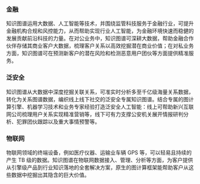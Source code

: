### 金融 
知识图谱运用大数据、人工智能等技术，并围绕监管科技服务于金融行业，可提升金融机构合规和风控能力，从而帮助实现行业人工智能，为金融环境快速而稳健的发展贡献前沿科技的力量。在对公业务中，知识图谱可深耕大数据，帮助金融合作伙伴存储其商业客户大数据，梳理客户关系以高效挖掘潜在商业价值；在对私业务方面，知识图谱可在预测新客户的潜在风险和检测恶意用户团伙等方面提供精准服务。

### 泛安全
知识图谱从大数据中深度挖掘关联关系，可准实时分析多至千亿级海量关系数据，转化为关系图谱数据，编织线上线下社交的泛安全专属知识图谱。结合专属的图计算引擎、机器学习技术和业务专家经验打造泛安全人工智能：线上可帮助新兴互联网公司梳理用户关系实现精准营销等，线下可有力支撑公安机关展开情报研判分析、犯罪团伙跟踪以及重大事情预警等。

### 物联网
物联网领域的终端设备，例如医疗仪器、运输业车辆 GPS 等，可以轻易且持续的产生 TB 级的数据。知识图谱在物联网数据接入、管理、分析等方面，为客户提供从引擎级产品到行业知识落地的全套解决方案，原生的图计算框架能帮助客户从这些数据中挖掘出其隐含的巨大价值。 
